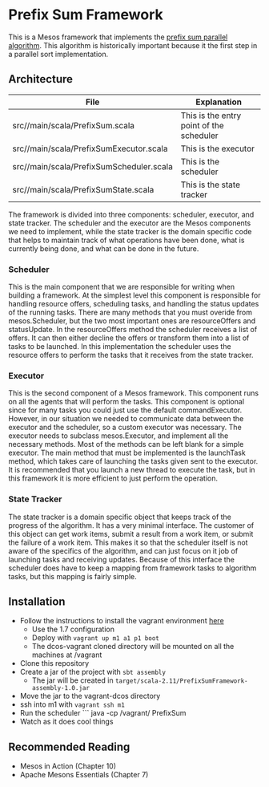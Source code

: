 # Prefix Sum Framework

This is a Mesos framework that implements the [prefix sum parallel algorithm](https://en.wikipedia.org/wiki/Prefix_sum). This algorithm
is historically important because it the first step in a parallel sort implementation.

## Architecture

| File                                     | Explanation                                                |
| ---------------------------------------- | ---------------------------------------------------------- |
| src//main/scala/PrefixSum.scala          | This is the entry point of the scheduler                   |
| src//main/scala/PrefixSumExecutor.scala  | This is the executor                                       |
| src//main/scala/PrefixSumScheduler.scala | This is the scheduler                                      |
| src//main/scala/PrefixSumState.scala     | This is the state tracker                                  |

The framework is divided into three components: scheduler, executor, and state tracker. The scheduler and the
executor are the Mesos components we need to implement, while the state tracker is the domain specific code
that helps to maintain track of what operations have been done, what is currently being done, and what can
be done in the future.

### Scheduler
This is the main component that we are responsible for writing when building a framework. At the simplest level
this component is responsible for handling resource offers, scheduling tasks, and handling the status updates
of the running tasks. There are many methods that you must overide from mesos.Scheduler, but the two most
important ones are resourceOffers and statusUpdate. In the resourceOffers method the scheduler receives a
list of offers. It can then either decline the offers or transform them into a list of tasks to be launched.
In this implementation the scheduler uses the resource offers to perform the tasks that it receives from
the state tracker.

### Executor
This is the second component of a Mesos framework. This component runs on all the agents that will perform
the tasks. This component is optional since for many tasks you could just use the default commandExecutor.
However, in our situation we needed to communicate data between the executor and the scheduler, so a
custom executor was necessary. The executor needs to subclass mesos.Executor, and
implement all the necessary methods. Most of the methods can be left blank for a simple executor. The main
method that must be implemented is the launchTask method, which takes care of launching the tasks given
sent to the executor. It is recommended that you launch a new thread to execute the task, but in this
framework it is more efficient to just perform the operation.

### State Tracker
The state tracker is a domain specific object that keeps track of the progress of the algorithm. It has a
very minimal interface. The customer of this object can get work items, submit a result from a work item,
or submit the failure of a work item. This makes it so that the scheduler itself is not aware of the
 specifics of the algorithm, and can just focus on it job of launching tasks and receiving updates. Because
of this interface the scheduler does have to keep a mapping from framework tasks to algorithm tasks, but this
mapping is fairly simple.

## Installation

* Follow the instructions to install the vagrant environment [here](https://github.com/dcos/dcos-vagrant)
	* Use the 1.7 configuration
	* Deploy with ``` vagrant up m1 a1 p1 boot ```
	* The dcos-vagrant cloned directory will be mounted on all the machines at /vagrant
* Clone this repository
* Create a jar of the project with ``` sbt assembly ```
	* The jar will be created in ``` target/scala-2.11/PrefixSumFramework-assembly-1.0.jar ```
* Move the jar to the vagrant-dcos directory
* ssh into m1 with ``` vagrant ssh m1 ```
* Run the scheduler ``` java -cp /vagrant/<jar-name> PrefixSum
* Watch as it does cool things 

## Recommended Reading
* Mesos in Action (Chapter 10)
* Apache Mesons Essentials (Chapter 7)

